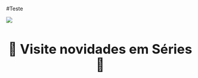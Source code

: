 #Teste

[![](https://tinyurl.com/y6vou33v)](https://bit.ly/repokachu)
<h3 style="text-align: center; font-size: 35px; border: none">
  <a href="https://github.com/showdownjs/showdown" target="_blank" style="text-decoration: none;">
    🔰 Visite novidades em Séries 🔰
  </a>
</h3>
